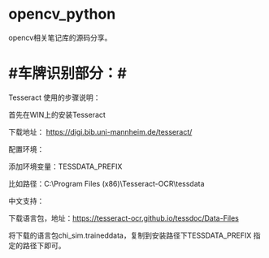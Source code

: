 # opencv_python
opencv相关笔记库的源码分享。








# #车牌识别部分：# #

Tesseract 使用的步骤说明：

首先在WIN上的安装Tesseract

下载地址： https://digi.bib.uni-mannheim.de/tesseract/

配置环境：

添加环境变量：TESSDATA_PREFIX 
 
比如路径：C:\Program Files (x86)\Tesseract-OCR\tessdata

中文支持：

下载语言包，地址：https://tesseract-ocr.github.io/tessdoc/Data-Files

将下载的语言包chi_sim.traineddata，复制到安装路径下TESSDATA_PREFIX 指定的路径下即可。
